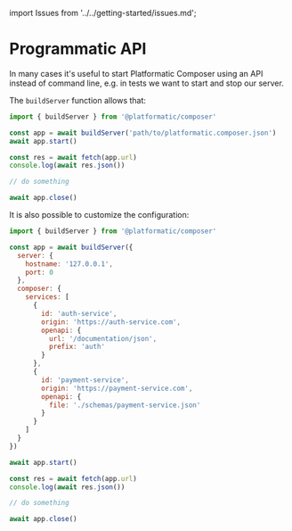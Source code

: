 import Issues from '../../getting-started/issues.md';

# Programmatic API

In many cases it's useful to start Platformatic Composer using an API instead of
command line, e.g. in tests we want to start and stop our server.

The `buildServer` function allows that:

```js
import { buildServer } from '@platformatic/composer'

const app = await buildServer('path/to/platformatic.composer.json')
await app.start()

const res = await fetch(app.url)
console.log(await res.json())

// do something

await app.close()
```

It is also possible to customize the configuration:


```js
import { buildServer } from '@platformatic/composer'

const app = await buildServer({
  server: {
    hostname: '127.0.0.1',
    port: 0
  },
  composer: {
    services: [
      {
        id: 'auth-service',
        origin: 'https://auth-service.com',
        openapi: {
          url: '/documentation/json',
          prefix: 'auth'
        }
      },
      {
        id: 'payment-service',
        origin: 'https://payment-service.com',
        openapi: {
          file: './schemas/payment-service.json'
        }
      }
    ]
  }
})

await app.start()

const res = await fetch(app.url)
console.log(await res.json())

// do something

await app.close()
```

<Issues />
